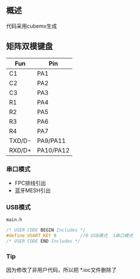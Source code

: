 ## 概述

代码采用cubemx生成







## 矩阵双模键盘

| Fun  | Pin  |
| ---- | ---- |
| C1   | PA1  |
| C2   | PA2  |
| C3   | PA3  |
| R1   | PA4  |
| R2   | PA5  |
| R3   | PA6  |
| R4   | PA7  |
| TXD/D-   | PA9/PA11  |
| RXD/D+   | PA10/PA12  |



### 串口模式

- FPC排线引出
- 蓝牙MESH引出

### USB模式





`main.h`

```c
/* USER CODE BEGIN Includes */
#define USART_KEY 0			//0 USB模式  1串口模式
/* USER CODE END Includes */
```





### Tip

因为修改了非用户代码，所以把 *.ioc文件删除了

